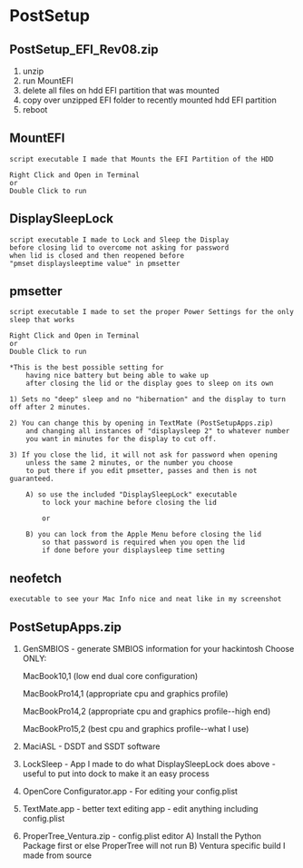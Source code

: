 # PostSetup

## PostSetup_EFI_Rev08.zip

1) unzip
2) run MountEFI
3) delete all files on hdd EFI partition that was mounted
4) copy over unzipped EFI folder to recently mounted hdd EFI partition
5) reboot

## MountEFI
    script executable I made that Mounts the EFI Partition of the HDD
    
	Right Click and Open in Terminal
	or
	Double Click to run

## DisplaySleepLock 
    script executable I made to Lock and Sleep the Display 
    before closing lid to overcome not asking for password 
    when lid is closed and then reopened before 
    "pmset displaysleeptime value" in pmsetter

## pmsetter 
    script executable I made to set the proper Power Settings for the only sleep that works
    
	Right Click and Open in Terminal
	or
	Double Click to run

	*This is the best possible setting for 
        having nice battery but being able to wake up 
        after closing the lid or the display goes to sleep on its own
	
	1) Sets no "deep" sleep and no "hibernation" and the display to turn off after 2 minutes.
    
	2) You can change this by opening in TextMate (PostSetupApps.zip) 
        and changing all instances of "displaysleep 2" to whatever number 
        you want in minutes for the display to cut off.
    
	3) If you close the lid, it will not ask for password when opening 
        unless the same 2 minutes, or the number you choose 
        to put there if you edit pmsetter, passes and then is not guaranteed.
    
		A) so use the included "DisplaySleepLock" executable 
            to lock your machine before closing the lid 
        
            or 
        
		B) you can lock from the Apple Menu before closing the lid 
            so that password is required when you open the lid 
            if done before your displaysleep time setting

## neofetch 
    executable to see your Mac Info nice and neat like in my screenshot

## PostSetupApps.zip

1) GenSMBIOS - generate SMBIOS information for your hackintosh
	Choose ONLY:

	MacBook10,1 (low end dual core configuration) 

	MacBookPro14,1 (appropriate cpu and graphics profile)
 
	MacBookPro14,2 (appropriate cpu and graphics profile--high end)
 
	MacBookPro15,2 (best cpu and graphics profile--what I use)

2) MaciASL - DSDT and SSDT software

3) LockSleep - App I made to do what DisplaySleepLock does above - useful to put into dock to make it an easy process

4) OpenCore Configurator.app - For editing your config.plist

5) TextMate.app - better text editing app - edit anything including config.plist

6) ProperTree_Ventura.zip - config.plist editor
	A) Install the Python Package first or else ProperTree will not run
	B) Ventura specific build I made from source


